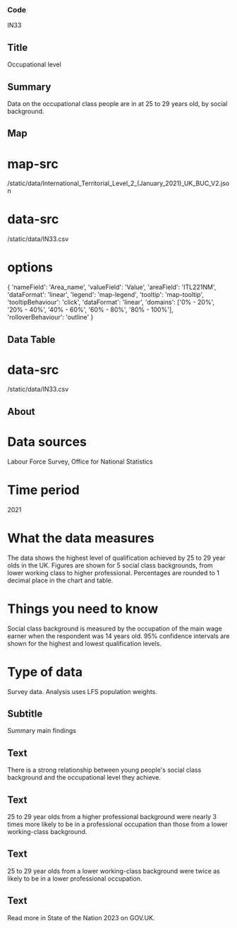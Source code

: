 ### Code
IN33

## Title
Occupational level

## Summary
Data on the occupational class people are in at 25 to 29 years old, by social background.

## Map
# map-src
/static/data/International_Territorial_Level_2_(January_2021)_UK_BUC_V2.json

# data-src
/static/data/IN33.csv

# options
{ 'nameField': 'Area_name', 'valueField': 'Value', 'areaField': 'ITL221NM', 'dataFormat': 'linear', 'legend': 'map-legend', 'tooltip': 'map-tooltip', 'tooltipBehaviour': 'click', 'dataFormat': 'linear', 'domains': ['0% - 20%', '20% - 40%', '40% - 60%', '60% - 80%', '80% - 100%'], 'rolloverBehaviour': 'outline' }

## Data Table
# data-src
/static/data/IN33.csv

## About
# Data sources
Labour Force Survey, Office for National Statistics

# Time period
2021

# What the data measures
The data shows the highest level of qualification achieved by 25 to 29 year olds in the UK. Figures are shown for 5 social class backgrounds, from lower working class to higher professional. Percentages are rounded to 1 decimal place in the chart and table.

# Things you need to know
Social class background is measured by the occupation of the main wage earner when the respondent was 14 years old. 95% confidence intervals are shown for the highest and lowest qualification levels.

# Type of data
Survey data. Analysis uses LFS population weights.

## Subtitle
Summary main findings

## Text
There is a strong relationship between young people's social class background and the occupational level they achieve.

## Text
25 to 29 year olds from a higher professional background were nearly 3 times more likely to be in a professional occupation than those from a lower working-class background.

## Text
25 to 29 year olds from a lower working-class background were twice as likely to be in a lower professional occupation.

## Text
Read more in State of the Nation 2023 on GOV.UK.
